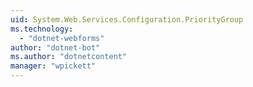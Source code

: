 ```yaml
---
uid: System.Web.Services.Configuration.PriorityGroup
ms.technology: 
  - "dotnet-webforms"
author: "dotnet-bot"
ms.author: "dotnetcontent"
manager: "wpickett"
---
```

